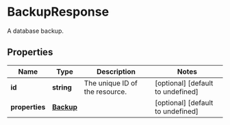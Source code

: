 # BackupResponse

A database backup.
## Properties
| Name | Type | Description | Notes |
| ------------ | ------------- | ------------- | ------------- |
| **id** | **string** | The unique ID of the resource. | [optional] [default to undefined] |
| **properties** | [**Backup**](Backup.md) |  | [optional] [default to undefined] |


